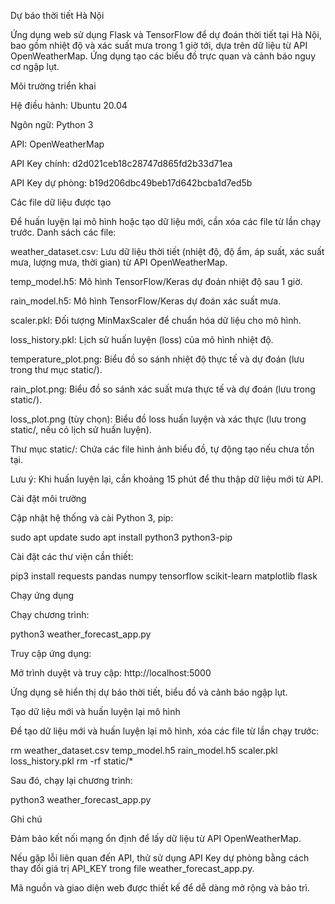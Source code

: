Dự báo thời tiết Hà Nội

Ứng dụng web sử dụng Flask và TensorFlow để dự đoán thời tiết tại Hà Nội, bao gồm nhiệt độ và xác suất mưa trong 1 giờ tới, dựa trên dữ liệu từ API OpenWeatherMap. Ứng dụng tạo các biểu đồ trực quan và cảnh báo nguy cơ ngập lụt.

Môi trường triển khai





Hệ điều hành: Ubuntu 20.04



Ngôn ngữ: Python 3



API: OpenWeatherMap





API Key chính: d2d021ceb18c28747d865fd2b33d71ea



API Key dự phòng: b19d206dbc49beb17d642bcba1d7ed5b

Các file dữ liệu được tạo

Để huấn luyện lại mô hình hoặc tạo dữ liệu mới, cần xóa các file từ lần chạy trước. Danh sách các file:





weather_dataset.csv: Lưu dữ liệu thời tiết (nhiệt độ, độ ẩm, áp suất, xác suất mưa, lượng mưa, thời gian) từ API OpenWeatherMap.



temp_model.h5: Mô hình TensorFlow/Keras dự đoán nhiệt độ sau 1 giờ.



rain_model.h5: Mô hình TensorFlow/Keras dự đoán xác suất mưa.



scaler.pkl: Đối tượng MinMaxScaler để chuẩn hóa dữ liệu cho mô hình.



loss_history.pkl: Lịch sử huấn luyện (loss) của mô hình nhiệt độ.



temperature_plot.png: Biểu đồ so sánh nhiệt độ thực tế và dự đoán (lưu trong thư mục static/).



rain_plot.png: Biểu đồ so sánh xác suất mưa thực tế và dự đoán (lưu trong static/).



loss_plot.png (tùy chọn): Biểu đồ loss huấn luyện và xác thực (lưu trong static/, nếu có lịch sử huấn luyện).



Thư mục static/: Chứa các file hình ảnh biểu đồ, tự động tạo nếu chưa tồn tại.

Lưu ý: Khi huấn luyện lại, cần khoảng 15 phút để thu thập dữ liệu mới từ API.

Cài đặt môi trường





Cập nhật hệ thống và cài Python 3, pip:

sudo apt update
sudo apt install python3 python3-pip



Cài đặt các thư viện cần thiết:

pip3 install requests pandas numpy tensorflow scikit-learn matplotlib flask

Chạy ứng dụng





Chạy chương trình:

python3 weather_forecast_app.py



Truy cập ứng dụng:





Mở trình duyệt và truy cập: http://localhost:5000



Ứng dụng sẽ hiển thị dự báo thời tiết, biểu đồ và cảnh báo ngập lụt.

Tạo dữ liệu mới và huấn luyện lại mô hình

Để tạo dữ liệu mới và huấn luyện lại mô hình, xóa các file từ lần chạy trước:

rm weather_dataset.csv temp_model.h5 rain_model.h5 scaler.pkl loss_history.pkl
rm -rf static/*

Sau đó, chạy lại chương trình:

python3 weather_forecast_app.py

Ghi chú





Đảm bảo kết nối mạng ổn định để lấy dữ liệu từ API OpenWeatherMap.



Nếu gặp lỗi liên quan đến API, thử sử dụng API Key dự phòng bằng cách thay đổi giá trị API_KEY trong file weather_forecast_app.py.



Mã nguồn và giao diện web được thiết kế để dễ dàng mở rộng và bảo trì.
